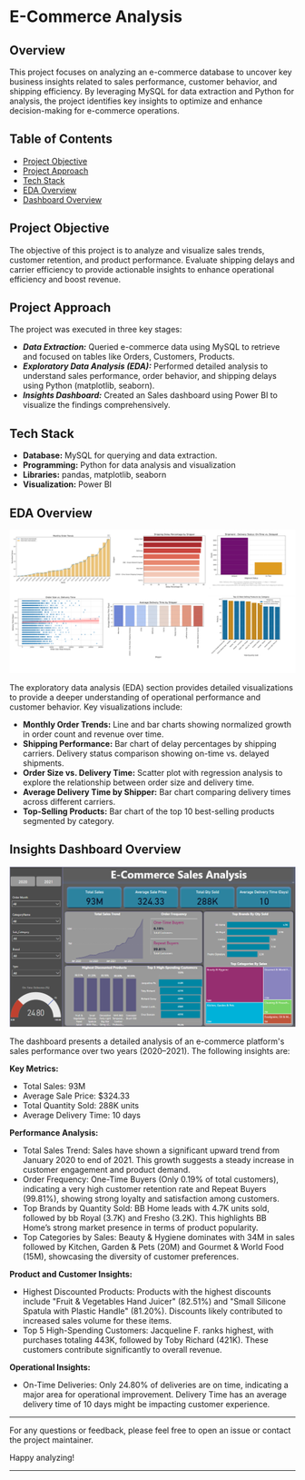 # E-Commerce Analysis


## Overview
This project focuses on analyzing an e-commerce database to uncover key business insights related to sales performance, customer behavior, and shipping efficiency. By leveraging MySQL for data extraction and Python for analysis, the project identifies key insights to optimize and enhance decision-making for e-commerce operations.



## Table of Contents
- [Project Objective](#project-description)
- [Project Approach](#project-description)
- [Tech Stack](#tech-stack)
- [EDA Overview](#eda-overview)
- [Dashboard Overview](#dashboard-overview)


## Project Objective
The objective of this project is to analyze and visualize sales trends, customer retention, and product performance. Evaluate shipping delays and carrier efficiency to provide actionable insights to enhance operational efficiency and boost revenue.


## Project Approach
The project was executed in three key stages:
- ***Data Extraction:*** Queried e-commerce data using MySQL to retrieve and focused on tables like Orders, Customers, Products.
- ***Exploratory Data Analysis (EDA):*** Performed detailed analysis to understand sales performance, order behavior, and shipping delays using Python (matplotlib, seaborn).
- ***Insights Dashboard:*** Created an Sales dashboard using Power BI to visualize the findings comprehensively.


## Tech Stack
- **Database:** MySQL for querying and data extraction.
- **Programming:** Python for data analysis and visualization
- **Libraries:** pandas, matplotlib, seaborn
- **Visualization:** Power BI 


## EDA Overview
![alt text](Assets/EDA_Visualisation.png)

The exploratory data analysis (EDA) section provides detailed visualizations to provide a deeper understanding of operational performance and customer behavior. Key visualizations include:

- **Monthly Order Trends:** Line and bar charts showing normalized growth in order count and revenue over time.
- **Shipping Performance:** Bar chart of delay percentages by shipping carriers. Delivery status comparison showing on-time vs. delayed shipments.
- **Order Size vs. Delivery Time:** Scatter plot with regression analysis to explore the relationship between order size and delivery time.
- **Average Delivery Time by Shipper:** Bar chart comparing delivery times across different carriers.
- **Top-Selling Products:** Bar chart of the top 10 best-selling products segmented by category.


## Insights Dashboard Overview
![alt text](Assets/dashboard_image.png)

The dashboard presents a detailed analysis of an e-commerce platform's sales performance over two years (2020–2021). The following insights are:

**Key Metrics:**
- Total Sales: 93M
- Average Sale Price: $324.33
- Total Quantity Sold: 288K units
- Average Delivery Time: 10 days

**Performance Analysis:**
- Total Sales Trend: Sales have shown a significant upward trend from January 2020 to end of 2021. This growth suggests a steady increase in customer engagement and product demand.
- Order Frequency: One-Time Buyers (Only 0.19% of total customers), indicating a very high customer retention rate and Repeat Buyers (99.81%), showing strong loyalty and satisfaction among customers.
- Top Brands by Quantity Sold: BB Home leads with 4.7K units sold, followed by bb Royal (3.7K) and Fresho (3.2K). This highlights BB Home’s strong market presence in terms of product popularity.
- Top Categories by Sales: Beauty & Hygiene dominates with 34M in sales followed by Kitchen, Garden & Pets (20M) and Gourmet & World Food (15M), showcasing the diversity of customer preferences.

**Product and Customer Insights:**
- Highest Discounted Products: Products with the highest discounts include "Fruit & Vegetables Hand Juicer" (82.51%) and "Small Silicone Spatula with Plastic Handle" (81.20%). Discounts likely contributed to increased sales volume for these items.
- Top 5 High-Spending Customers: Jacqueline F. ranks highest, with purchases totaling 443K, followed by Toby Richard (421K). These customers contribute significantly to overall revenue.

**Operational Insights:**
- On-Time Deliveries: Only 24.80% of deliveries are on time, indicating a major area for operational improvement. Delivery Time has an average delivery time of 10 days might be impacting customer experience.








---

For any questions or feedback, please feel free to open an issue or contact the project maintainer.

Happy analyzing!

---